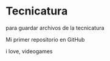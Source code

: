 # Tecnicatura
para guardar archivos de la tecnicatura

Mi primer repositorio en GitHub

i love, videogames
